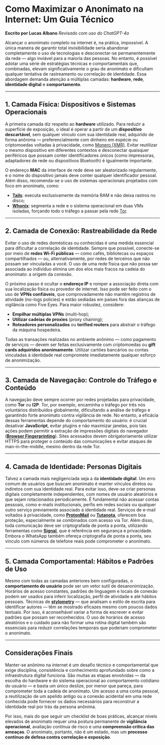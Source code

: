# Como Maximizar o Anonimato na Internet: Um Guia Técnico

**Escrito por Lucas Albano**
*Revisado com uso do ChatGPT-4o*

Alcançar o anonimato completo na internet é, na prática, impossível. A única maneira de garantir total invisibilidade seria abandonar completamente o uso de tecnologias e desconectar-se permanentemente da rede — algo inviável para a maioria das pessoas. No entanto, é possível adotar uma série de estratégias técnicas e comportamentais que, combinadas, elevam significativamente o grau de anonimato e dificultam qualquer tentativa de rastreamento ou correlação de identidade. Essa abordagem demanda atenção a múltiplas camadas: **hardware**, **rede**, **identidade digital** e **comportamento**.

---
## 1. Camada Física: Dispositivos e Sistemas Operacionais

A primeira camada diz respeito ao **hardware** utilizado. Para reduzir a superfície de exposição, o ideal é operar a partir de um **dispositivo descartável**, sem qualquer vínculo com sua identidade real, adquirido de forma anônima — preferencialmente com dinheiro em espécie ou criptomoedas voltadas à privacidade, como [Monero (XMR)](https://www.getmonero.org/). Evitar reutilizar o mesmo dispositivo em diferentes contextos e desconectar quaisquer periféricos que possam conter identificadores únicos (como impressoras, adaptadores de rede ou dispositivos Bluetooth) é igualmente importante.

O endereço **MAC** da interface de rede deve ser aleatorizado regularmente, e o nome do dispositivo jamais deve conter qualquer identificador pessoal. Além disso, recomenda-se o uso de sistemas operacionais projetados com foco em anonimato, como:
- [**Tails**](https://tails.net/): executa exclusivamente da memória RAM e não deixa rastros no disco;
- [**Whonix**](https://www.whonix.org/): segmenta a rede e o sistema operacional em duas VMs isoladas, forçando todo o tráfego a passar pela rede [Tor](https://www.torproject.org/).

---
## 2. Camada de Conexão: Rastreabilidade da Rede

Evitar o uso de redes domésticas ou conhecidas é uma medida essencial para dificultar a correlação de identidade. Sempre que possível, conecte-se por meio de **redes Wi-Fi públicas** — como cafés, bibliotecas ou espaços compartilhados — ou, alternativamente, por redes de terceiros que não possam ser vinculadas a você. O uso de uma rede física que não possa ser associada ao indivíduo elimina um dos elos mais fracos na cadeia do anonimato: a origem da conexão.

O próximo passo é ocultar o **endereço IP** e romper a associação direta com sua localização física ou provedor de internet. Isso pode ser feito com o uso de **VPNs confiáveis**, que comprovadamente não mantêm registros de atividade (no-logs policies) e estão sediadas em países fora das alianças de vigilância como Five Eyes. Para maior robustez, considere:

- **Empilhar múltiplas VPNs** (multi-hop);
- **Utilizar cadeias de proxies** (proxy chaining);
- **Roteadores personalizados** ou **torified routers** para abstrair o tráfego da máquina hospedeira.

Todas as transações realizadas no ambiente anônimo — como pagamento de serviços — devem ser feitas exclusivamente com criptomoedas ou **gift cards adquiridos anonimamente**. Utilizar cartões bancários ou contas vinculadas à identidade real compromete imediatamente qualquer esforço de anonimização.

---
## 3. Camada de Navegação: Controle do Tráfego e Conteúdo

A navegação deve sempre ocorrer por redes projetadas para privacidade, como **Tor** ou **I2P**. Tor, por exemplo, encaminha o tráfego por três nós voluntários distribuídos globalmente, dificultando a análise de tráfego e garantindo forte anonimato contra vigilância de rede. No entanto, a eficácia dessas ferramentas depende do comportamento do usuário: é crucial desativar **JavaScript**, evitar plugins e não maximizar janelas, pois tais ações podem permitir a extração de impressões digitais do navegador ([**Browser Fingerprinting**](https://fingerprint.com/blog/browser-fingerprinting-techniques/)). Sites acessados devem obrigatoriamente utilizar HTTPS para proteger o conteúdo das comunicações e evitar ataques de man-in-the-middle, mesmo dentro da rede Tor.

---
## 4. Camada de Identidade: Personas Digitais

Talvez a camada mais negligenciada seja a da **identidade digital**. Um erro comum de usuários que buscam anonimato é manter vínculos diretos ou indiretos com sua identidade real. Para evitar isso, deve-se criar personas digitais completamente independentes, com nomes de usuário aleatórios e que sejam rotacionados periodicamente. É fundamental não acessar contas pessoais, como e-mails institucionais, perfis em redes sociais ou qualquer outro serviço previamente associado à identidade real. Serviços de e-mail voltados à privacidade, como [**ProtonMail**](https://proton.me/) ou [**Tutanota**](https://tutanota.com/), oferecem boa proteção, especialmente se combinados com acesso via Tor. Além disso, toda comunicação deve ser criptografada de ponta a ponta, utilizando ferramentas como [**Signal**](https://signal.org/), que é referência em segurança e privacidade. Embora o WhatsApp também ofereça criptografia de ponta a ponta, seu vínculo com números de telefone reais pode comprometer o anonimato.

---
## 5. Camada Comportamental: Hábitos e Padrões de Uso

Mesmo com todas as camadas anteriores bem configuradas, o **comportamento do usuário** pode ser um vetor sutil de desanonimização. Horários de acesso constantes, padrões de linguagem e locais de conexão podem ser usados para inferir localização, perfil de atividade e até hábitos pessoais. Técnicas de [**stylometry**](https://en.wikipedia.org/wiki/Stylometry) — que analisam o estilo de escrita para identificar autores — têm se mostrado eficazes mesmo com poucos dados textuais. Por isso, é aconselhável variar a forma de escrever e evitar padrões que possam ser reconhecidos. O uso de horários de acesso aleatórios e o cuidado para não formar uma rotina digital também são essenciais para reduzir correlações temporais que poderiam comprometer o anonimato.

---

## Considerações Finais

Manter-se anônimo na internet é um desafio técnico e comportamental que exige disciplina, consistência e conhecimento aprofundado sobre como a infraestrutura digital funciona. São muitas as etapas envolvidas — da escolha do hardware e do sistema operacional ao comportamento cotidiano do usuário — e basta um único deslize, por menor que pareça, para comprometer toda a cadeia de anonimato. Um acesso a uma conta pessoal, a reutilização de um apelido antigo ou a conexão acidental em uma rede conhecida pode fornecer os dados necessários para reconstruir a identidade real por trás da persona anônima.

Por isso, mais do que seguir um checklist de boas práticas, alcançar níveis elevados de anonimato requer uma postura permanente de **vigilância operacional**, avaliação contínua de risco e uma **compreensão crítica das ameaças**. O anonimato, portanto, não é um estado, mas um **processo contínuo de defesa contra correlação e exposição**.